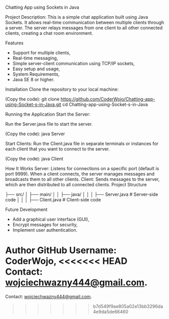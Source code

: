 Chatting App using Sockets in Java

Project Description:
This is a simple chat application built using Java Sockets. It allows real-time communication between multiple clients through a server. 
The server relays messages from one client to all other connected clients, creating a chat room environment.

Features
- Support for multiple clients,
- Real-time messaging,
- Simple server-client communication using TCP/IP sockets,
- Easy setup and usage,
- System Requirements,
- Java SE 8 or higher.

Installation
Clone the repository to your local machine:

(Copy the code):
  git clone https://github.com/CoderWojo/Chatting-app-using-Socket-s-in-Java.git
  cd Chatting-app-using-Socket-s-in-Java

Running the Application
  Start the Server:

Run the Server.java file to start the server.

(Copy the code):
  java Server
  
Start Clients:
Run the Client.java file in separate terminals or instances for each client that you want to connect to the server.

(Copy the code):
  java Client

How It Works
Server: Listens for connections on a specific port (default is port 9999). When a client connects, the server manages messages and broadcasts them to all other clients.
Client: Sends messages to the server, which are then distributed to all connected clients.
Project Structure

├── src/
│   ├── main/
│   │   ├── java/
│   │   │   ├── Server.java  # Server-side code
│   │   │   ├── Client.java  # Client-side code

Future Development
- Add a graphical user interface (GUI),
- Encrypt messages for security,
- Implement user authentication.

Author
GitHub Username: CoderWojo,
<<<<<<< HEAD
Contact: wojciechwazny444@gmail.com.
=======
Contact: wojciechwazny444@gmail.com.
>>>>>>> b7d549f9ae805a02e13bb3296da4e9da5de66460

